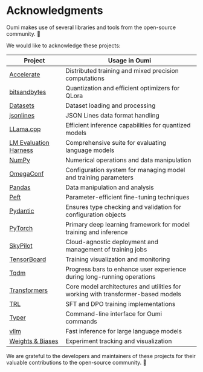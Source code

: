 # Acknowledgments

Oumi makes use of several libraries and tools from the open-source community. 🚀

We would like to acknowledge these projects:

| Project | Usage in Oumi |
|-------------------|---------------|
| [Accelerate](https://github.com/huggingface/accelerate) | Distributed training and mixed precision computations |
| [bitsandbytes](https://github.com/bitsandbytes-foundation/bitsandbytes) | Quantization and efficient optimizers for QLora |
| [Datasets](https://github.com/huggingface/datasets) | Dataset loading and processing |
| [jsonlines](https://github.com/wbolster/jsonlines) | JSON Lines data format handling |
| [LLama.cpp](https://github.com/ggerganov/llama.cpp) | Efficient inference capabilities for quantized models |
| [LM Evaluation Harness](https://github.com/EleutherAI/lm-evaluation-harness) | Comprehensive suite for evaluating language models |
| [NumPy](https://github.com/numpy/numpy) | Numerical operations and data manipulation |
| [OmegaConf](https://github.com/omry/omegaconf) | Configuration system for managing model and training parameters |
| [Pandas](https://github.com/pandas-dev/pandas) | Data manipulation and analysis |
| [Peft](https://github.com/huggingface/peft) | Parameter-efficient fine-tuning techniques |
| [Pydantic](https://github.com/pydantic/pydantic) | Ensures type checking and validation for configuration objects |
| [PyTorch](https://github.com/pytorch/pytorch) | Primary deep learning framework for model training and inference |
| [SkyPilot](https://github.com/skypilot-org/skypilot) | Cloud-agnostic deployment and management of training jobs |
| [TensorBoard](https://github.com/tensorflow/tensorboard) | Training visualization and monitoring |
| [Tqdm](https://github.com/tqdm/tqdm) | Progress bars to enhance user experience during long-running operations |
| [Transformers](https://github.com/huggingface/transformers) | Core model architectures and utilities for working with transformer-based models |
| [TRL](https://github.com/huggingface/trl) | SFT and DPO training implementations |
| [Typer](https://github.com/tiangolo/typer) | Command-line interface for Oumi commands |
| [vllm](https://github.com/vllm-project/vllm) | Fast inference for large language models |
| [Weights & Biases](https://github.com/wandb/wandb) | Experiment tracking and visualization |

We are grateful to the developers and maintainers of these projects for their valuable contributions to the open-source community. 🙏
